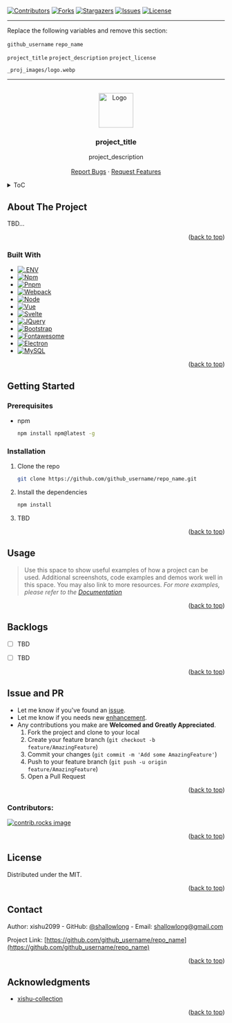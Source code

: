 <a id="readme-top"></a>

<!-- PROJECT SHIELDS -->
[![Contributors][contributors-shield]][contributors-url]
[![Forks][forks-shield]][forks-url]
[![Stargazers][stars-shield]][stars-url]
[![Issues][issues-shield]][issues-url]
[![License][license-shield]][license-url]


---

Replace the following variables and remove this section:

```github_username```
```repo_name```

```project_title```
```project_description```
```project_license```

```_proj_images/logo.webp```

---


<!-- PROJECT LOGO -->
<br />
<div align="center">
  <a href="https://github.com/github_username/repo_name">
    <img src="_proj_images/logo.webp" alt="Logo" width="80" height="80">
  </a>

<h3 align="center">project_title</h3>

  <p align="center">
    project_description
    <br />
    <br />
    <a href="https://github.com/github_username/repo_name/issues/new?labels=bug">Report Bugs</a>
    &middot;
    <a href="https://github.com/github_username/repo_name/issues/new?labels=enhancement">Request Features</a>
  </p>
</div>



<!-- TABLE OF CONTENTS -->
<details>
  <summary>ToC</summary>
  <ol>
    <li>
      <a href="#about-the-project">About The Project</a>
      <ul>
        <li><a href="#built-with">Built With</a></li>
      </ul>
    </li>
    <li>
      <a href="#getting-started">Getting Started</a>
      <ul>
        <li><a href="#prerequisites">Prerequisites</a></li>
        <li><a href="#installation">Installation</a></li>
      </ul>
    </li>
    <li><a href="#usage">Usage</a></li>
    <li><a href="#backlogs">Backlogs</a></li>
    <li>
		<a href="#issue-and-pr">Issue and PR</a>
		<ul>
        <li><a href="#contributors">Contributors</a></li>
      </ul>
	</li>
    <li><a href="#license">License</a></li>
    <li><a href="#contact">Contact</a></li>
    <li><a href="#acknowledgments">Acknowledgments</a></li>
  </ol>
</details>



<!-- ABOUT THE PROJECT -->
## About The Project

TBD...

<p align="right">(<a href="#readme-top">back to top</a>)</p>



### Built With

* [![.ENV][.ENV]][.ENV-url]
* [![Npm][npm]][npm-url]
* [![Pnpm][pnpm]][pnpm-url]
* [![Webpack][webpack]][webpack-url]
* [![Node][Node.js]][Node-url]
* [![Vue][Vue.js]][Vue-url]
* [![Svelte][Svelte.dev]][Svelte-url]
* [![JQuery][JQuery.com]][JQuery-url]
* [![Bootstrap][Bootstrap.com]][Bootstrap-url]
* [![Fontawesome][Fontawesome.com]][Fontawesome-url]
* [![Electron][Electronjs.org]][Electronjs-url]
* [![MySQL][MySQL.com]][MySQL-url]

<p align="right">(<a href="#readme-top">back to top</a>)</p>



<!-- GETTING STARTED -->
## Getting Started


### Prerequisites

* npm
  ```sh
  npm install npm@latest -g
  ```

### Installation

1. Clone the repo
   ```sh
   git clone https://github.com/github_username/repo_name.git
   ```
2. Install the dependencies
   ```sh
   npm install
   ```
3. TBD

<p align="right">(<a href="#readme-top">back to top</a>)</p>



<!-- USAGE EXAMPLES -->
## Usage

> Use this space to show useful examples of how a project can be used. Additional screenshots, code examples and demos work well in this space. You may also link to more resources.
_For more examples, please refer to the [Documentation]()_

<p align="right">(<a href="#readme-top">back to top</a>)</p>



<!-- ROADMAP -->
## Backlogs

- [ ] TBD
- [ ] TBD


<p align="right">(<a href="#readme-top">back to top</a>)</p>


<!-- CONTRIBUTING -->
## Issue and PR

- Let me know if you've found an [issue](https://github.com/github_username/repo_name/issues/new).
- Let me know if you needs new [enhancement](https://github.com/github_username/repo_name/issues/new?labels=enhancement).
- Any contributions you make are **Welcomed and Greatly Appreciated**.
	1. Fork the project and clone to your local
	2. Create your feature branch (`git checkout -b feature/AmazingFeature`)
	3. Commit your changes (`git commit -m 'Add some AmazingFeature'`)
	4. Push to your feature branch (`git push -u origin feature/AmazingFeature`)
	5. Open a Pull Request


<p align="right">(<a href="#readme-top">back to top</a>)</p>


### Contributors:

<a href="https://github.com/github_username/repo_name/graphs/contributors">
  <img src="https://contrib.rocks/image?repo=github_username/repo_name" alt="contrib.rocks image" />
</a>


<p align="right">(<a href="#readme-top">back to top</a>)</p>


<!-- LICENSE -->
## License

Distributed under the MIT.

<p align="right">(<a href="#readme-top">back to top</a>)</p>



<!-- CONTACT -->
## Contact

Author: xishu2099 - GitHub: [@shallowlong](https://github.com/shallowlong) - Email: shallowlong@gmail.com

Project Link: [https://github.com/github_username/repo_name](https://github.com/github_username/repo_name)

<p align="right">(<a href="#readme-top">back to top</a>)</p>



<!-- ACKNOWLEDGMENTS -->
## Acknowledgments

* [xishu-collection](https://github.com/xishu-collection)

<p align="right">(<a href="#readme-top">back to top</a>)</p>



<!-- MARKDOWN LINKS & IMAGES -->
<!-- https://www.markdownguide.org/basic-syntax/#reference-style-links -->
[contributors-shield]: https://img.shields.io/github/contributors/github_username/repo_name.svg?style=for-the-badge
[contributors-url]: https://github.com/github_username/repo_name/graphs/contributors
[forks-shield]: https://img.shields.io/github/forks/github_username/repo_name.svg?style=for-the-badge
[forks-url]: https://github.com/github_username/repo_name/network/members
[stars-shield]: https://img.shields.io/github/stars/github_username/repo_name.svg?style=for-the-badge
[stars-url]: https://github.com/github_username/repo_name/stargazers
[issues-shield]: https://img.shields.io/github/issues/github_username/repo_name.svg?style=for-the-badge
[issues-url]: https://github.com/github_username/repo_name/issues
[license-shield]: https://img.shields.io/github/license/github_username/repo_name.svg?style=for-the-badge
[license-url]: LICENSE


[npm]: https://img.shields.io/badge/npm-CB3837?style=for-the-badge&logo=npm&logoColor=white
[npm-url]: https://www.npmjs.com/
[pnpm]: https://img.shields.io/badge/pnpm-F69220?style=for-the-badge&logo=pnpm&logoColor=white
[pnpm-url]: https://www.npmjs.com/
[webpack]: https://img.shields.io/badge/webpack-8DD6F9?style=for-the-badge&logo=webpack&logoColor=white
[webpack-url]: https://www.webpackjs.com/
[.ENV]: https://img.shields.io/badge/dotenv-ECD53F?style=for-the-badge&logo=dotenv&logoColor=white
[.ENV-url]: https://www.dotenv.org/


[Node.js]: https://img.shields.io/badge/node.js-5FA04E?style=for-the-badge&logo=nodedotjs&logoColor=white
[Node-url]: https://nodejs.org/
[Vue.js]: https://img.shields.io/badge/Vue.js-35495E?style=for-the-badge&logo=vuedotjs&logoColor=4FC08D
[Vue-url]: https://vuejs.org/

[Svelte.dev]: https://img.shields.io/badge/Svelte-4A4A55?style=for-the-badge&logo=svelte&logoColor=FF3E00
[Svelte-url]: https://svelte.dev/
[JQuery.com]: https://img.shields.io/badge/jQuery-0769AD?style=for-the-badge&logo=jquery&logoColor=white
[JQuery-url]: https://jquery.com
[Bootstrap.com]: https://img.shields.io/badge/Bootstrap-563D7C?style=for-the-badge&logo=bootstrap&logoColor=white
[Bootstrap-url]: https://getbootstrap.com
[Fontawesome.com]: https://img.shields.io/badge/Fontawesome-538DD7?style=for-the-badge&logo=fontawesome&logoColor=white
[Fontawesome-url]: https://fontawesome.com/


[Electronjs.org]: https://img.shields.io/badge/Electron-47848F?style=for-the-badge&logo=electron&logoColor=white
[Electronjs-url]: https://www.electronjs.org/
[MySQL.com]: https://img.shields.io/badge/MySQL-4479A1?style=for-the-badge&logo=mysql&logoColor=white
[MySQL-url]: https://www.mysql.com/
